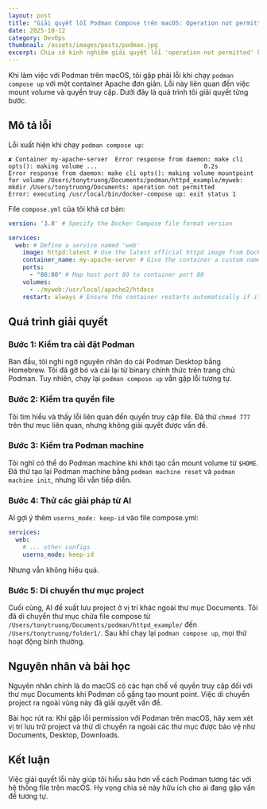```yaml
---
layout: post
title: "Giải quyết lỗi Podman Compose trên macOS: Operation not permitted khi mount volume"
date: 2025-10-12
category: DevOps
thumbnail: /assets/images/posts/podman.jpg
excerpt: Chia sẻ kinh nghiệm giải quyết lỗi 'operation not permitted' khi sử dụng Podman Compose trên macOS, từ việc cài đặt lại đến di chuyển thư mục project.
---
```


Khi làm việc với Podman trên macOS, tôi gặp phải lỗi khi chạy `podman compose up` với một container Apache đơn giản. Lỗi này liên quan đến việc mount volume và quyền truy cập. Dưới đây là quá trình tôi giải quyết từng bước.

## Mô tả lỗi

Lỗi xuất hiện khi chạy `podman compose up`:

```
✘ Container my-apache-server  Error response from daemon: make cli opts(): making volume ...                              0.2s 
Error response from daemon: make cli opts(): making volume mountpoint for volume /Users/tonytruong/Documents/podman/httpd_example/myweb: mkdir /Users/tonytruong/Documents: operation not permitted
Error: executing /usr/local/bin/docker-compose up: exit status 1
```

File `compose.yml` của tôi khá cơ bản:

```yaml
version: '3.8' # Specify the Docker Compose file format version

services:
  web: # Define a service named 'web'
    image: httpd:latest # Use the latest official httpd image from Docker Hub
    container_name: my-apache-server # Give the container a custom name
    ports:
      - "80:80" # Map host port 80 to container port 80
    volumes:
      - ./myweb:/usr/local/apache2/htdocs
    restart: always # Ensure the container restarts automatically if it stops
```

## Quá trình giải quyết

### Bước 1: Kiểm tra cài đặt Podman

Ban đầu, tôi nghi ngờ nguyên nhân do cài Podman Desktop bằng Homebrew. Tôi đã gỡ bỏ và cài lại từ binary chính thức trên trang chủ Podman. Tuy nhiên, chạy lại `podman compose up` vẫn gặp lỗi tương tự.

### Bước 2: Kiểm tra quyền file

Tôi tìm hiểu và thấy lỗi liên quan đến quyền truy cập file. Đã thử `chmod 777` trên thư mục liên quan, nhưng không giải quyết được vấn đề.

### Bước 3: Kiểm tra Podman machine

Tôi nghĩ có thể do Podman machine khi khởi tạo cần mount volume từ `$HOME`. Đã thử tạo lại Podman machine bằng `podman machine reset` và `podman machine init`, nhưng lỗi vẫn tiếp diễn.

### Bước 4: Thử các giải pháp từ AI

AI gợi ý thêm `userns_mode: keep-id` vào file compose.yml:

```yaml
services:
  web:
    # ... other configs
    userns_mode: keep-id
```

Nhưng vẫn không hiệu quả.

### Bước 5: Di chuyển thư mục project

Cuối cùng, AI đề xuất lưu project ở vị trí khác ngoài thư mục Documents. Tôi đã di chuyển thư mục chứa file compose từ `/Users/tonytruong/Documents/podman/httpd_example/` đến `/Users/tonytruong/folder1/`. Sau khi chạy lại `podman compose up`, mọi thứ hoạt động bình thường.

## Nguyên nhân và bài học

Nguyên nhân chính là do macOS có các hạn chế về quyền truy cập đối với thư mục Documents khi Podman cố gắng tạo mount point. Việc di chuyển project ra ngoài vùng này đã giải quyết vấn đề.

Bài học rút ra: Khi gặp lỗi permission với Podman trên macOS, hãy xem xét vị trí lưu trữ project và thử di chuyển ra ngoài các thư mục được bảo vệ như Documents, Desktop, Downloads.

## Kết luận

Việc giải quyết lỗi này giúp tôi hiểu sâu hơn về cách Podman tương tác với hệ thống file trên macOS. Hy vọng chia sẻ này hữu ích cho ai đang gặp vấn đề tương tự.